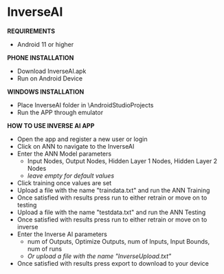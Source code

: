 # InverseAI

********REQUIREMENTS********
* Android 11 or higher

********PHONE INSTALLATION********
* Download InverseAI.apk<br>
* Run on Android Device

********WINDOWS INSTALLATION********
* Place InverseAI folder in \AndroidStudioProjects
* Run the APP through emulator

********HOW TO USE INVERSE AI APP********
* Open the app and register a new user or login
* Click on ANN to navigate to the InverseAI
* Enter the ANN Model parameters
  *  Input Nodes, Output Nodes, Hidden Layer 1 Nodes, Hidden Layer 2 Nodes
  *  *leave empty for default values*
*  Click training once values are set
* Upload a file with the name "traindata.txt" and run the ANN Training
* Once satisfied with results press run to either retrain or move on to testing
* Upload a file with the name "testdata.txt" and run the ANN Testing
* Once satisfied with results press run to either retrain or move on to inverse
* Enter the Inverse AI parameters
  * num of Outputs, Optimize Outputs, num of Inputs, Input Bounds, num of runs
  * *Or upload a file with the name "InverseUpload.txt"*
* Once satisfied with results press export to download to your device
